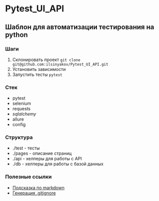 # Pytest_UI_API

## Шаблон для автоматизации тестирования на python

### Шаги

1. Склонировать проект `git clone git@github.com:ilsinyakov/Pytest_UI_API.git`
2. Установить зависимости
3. Запустить тесты `pytest`

### Стек

- pytest
- selenium
- requests
- *sqlalchemy*
- allure
- config

### Структура

- ./test - тесты
- ./pages - описание страниц
- ./api - хелперы для работы с API
- ./db - хелперы для работы с базой данных



### Полезные ссылки

- [Подсказка по markdown](https://www.markdownguide.org/basic-syntax/)
- [Генерация .gitignore](https://www.toptal.com/developers/gitignore)

